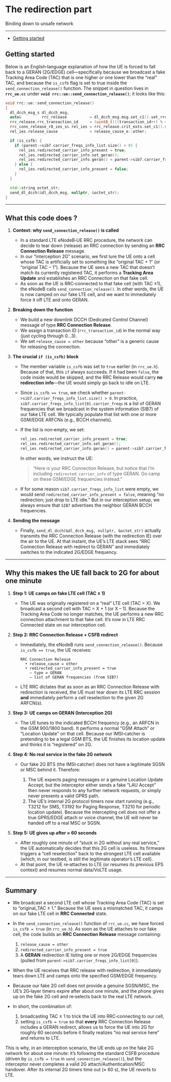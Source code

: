 # The redirection part

Binding down to unsafe network

---------------
	

<!-- MarkdownTOC -->

- [Getting started](#getting-started)

<!-- /MarkdownTOC -->

## Getting started

Below is an English‐language explanation of how the UE is forced to fall back to a GERAN (2G/EDGE) cell—specifically because we broadcast a fake Tracking Area Code (TAC) that is one higher or one lower than the “real” TAC, and because the `is_csfb` flag is set to true inside the `send_connection_release()` function. The snippet in question lives in **`rrc_ue.cc`** under **`void rrc::ue::send_connection_release()`**; it looks like this:

```cpp
void rrc::ue::send_connection_release()
{
  dl_dcch_msg_s dl_dcch_msg;
  auto&         rrc_release          = dl_dcch_msg.msg.set_c1().set_rrc_conn_release();
  rrc_release.rrc_transaction_id     = (uint8_t)((transaction_id++) % 4);
  rrc_conn_release_r8_ies_s& rel_ies = rrc_release.crit_exts.set_c1().set_rrc_conn_release_r8();
  rel_ies.release_cause              = release_cause_e::other;

  if (is_csfb) {
    if (parent->sib7.carrier_freqs_info_list.size() > 0) {
      rel_ies.redirected_carrier_info_present = true;
      rel_ies.redirected_carrier_info.set_geran();
      rel_ies.redirected_carrier_info.geran() = parent->sib7.carrier_freqs_info_list[0].carrier_freqs;
    } else {
      rel_ies.redirected_carrier_info_present = false;
    }
  }

  std::string octet_str;
  send_dl_dcch(&dl_dcch_msg, nullptr, &octet_str);
}
```

---

## What this code does ?

1. **Context: why `send_connection_release()` is called**

   * In a standard LTE eNodeB‐UE RRC procedure, the network can decide to tear down (release) an RRC connection by sending an **RRC Connection Release** message.
   * In our “interception 2G” scenario, we first lure the UE onto a cell whose TAC is artificially set to something like “original TAC + 1” (or “original TAC – 1”). Because the UE sees a new TAC that doesn’t match its currently registered TAC, it performs a **Tracking Area Update** and establishes an RRC Connection on that fake cell.
   * As soon as the UE is RRC‐connected to that fake cell (with TAC ±1), the eNodeB calls `send_connection_release()`. In other words, the UE is now camped on our fake LTE cell, and we want to immediately force it off LTE and onto GERAN.

2. **Breaking down the function**

   * We build a new downlink DCCH (Dedicated Control Channel) message of type **RRC Connection Release**.
   * We assign a transaction ID (`rrc_transaction_id`) in the normal way (just cycling through 0…3).
   * We set `release_cause = other` because “other” is a generic cause for releasing the connection.

3. **The crucial `if (is_csfb)` block**

   * The member variable `is_csfb` was set to `true` earlier (in `rrc_ue.h`). Because of that, this `if` always succeeds. If it had been `false`, the code inside would be skipped, and the RRC Release would carry **no redirection info**—the UE would simply go back to idle on LTE.

   * Since `is_csfb == true`, we check whether `parent->sib7.carrier_freqs_info_list.size() > 0`. In practice, `sib7.carrier_freqs_info_list[0].carrier_freqs` is a list of GERAN frequencies that we broadcast in the system information (SIB7) of our fake LTE cell. We typically populate that list with one or more GSM/EDGE ARFCNs (e.g., BCCH channels).

   * If the list is non‐empty, we set:

     ```cpp
     rel_ies.redirected_carrier_info_present = true;
     rel_ies.redirected_carrier_info.set_geran();
     rel_ies.redirected_carrier_info.geran() = parent->sib7.carrier_freqs_info_list[0].carrier_freqs;
     ```

     In other words, we instruct the UE:

     > “Here is your RRC Connection Release, but notice that I’m including `redirected_carrier_info` of type GERAN. Go camp on these GSM/EDGE frequencies instead.”

   * If for some reason `sib7.carrier_freqs_info_list` were empty, we would send `redirected_carrier_info_present = false`, meaning “no redirection; just drop to LTE idle.” But in our interception setup, we always ensure that `SIB7` advertises the neighbor GERAN BCCH frequencies.

4. **Sending the message**

   * Finally, `send_dl_dcch(&dl_dcch_msg, nullptr, &octet_str)` actually transmits the RRC Connection Release (with the redirection IE) over the air to the UE. At that instant, the UE’s LTE stack sees “RRC Connection Release with redirect to GERAN” and immediately switches to the indicated 2G/EDGE frequency.

---

## Why this makes the UE fall back to 2G for about one minute

1. **Step 1: UE camps on fake LTE cell (TAC ± 1)**

   * The UE was originally registered on a “real” LTE cell (TAC = X). We broadcast a second cell with TAC = X + 1 (or X – 1). Because the Tracking Area Code no longer matches, the UE performs a new RRC connection attachment to that fake cell. It’s now in LTE RRC Connected state on our interception cell.

2. **Step 2: RRC Connection Release + CSFB redirect**

   * Immediately, the eNodeB runs `send_connection_release()`. Because `is_csfb == true`, the UE receives:

     ```
     RRC Connection Release
       • release_cause = other
       • redirected_carrier_info_present = true
         – type = GERAN
         – list of GERAN frequencies (from SIB7)
     ```
   * LTE RRC dictates that as soon as an RRC Connection Release with redirection is received, the UE must tear down its LTE RRC session **and** immediately perform a cell reselection to the given 2G ARFCN(s).

3. **Step 3: UE camps on GERAN (Interception 2G)**

   * The UE tunes to the indicated BCCH frequency (e.g., an ARFCN in the GSM 900/1800 band). It performs a normal “GSM Attach” or “Location Update” on that cell. Because our IMSI‐catcher is pretending to be a legal GSM BTS, the UE finishes its location update and thinks it is “registered” on 2G.

4. **Step 4: No real service in the fake 2G network**

   * Our fake 2G BTS (the IMSI‐catcher) does not have a legitimate SGSN or MSC behind it. Therefore:

     1. The UE expects paging messages or a genuine Location Update Accept, but the interceptor either sends a fake “LAU Accept” then never responds to any further network requests, or simply never presents a valid GPRS path.
     2. The UE’s internal 2G protocol timers now start running (e.g., T3212 for SMS, T3192 for Paging Response, T3210 for periodic location update). Because the intercepting cell does not offer a true GPRS/EDGE attach or voice channel, the UE will never be handed off to a real MSC or SGSN.

5. **Step 5: UE gives up after ≈ 60 seconds**

   * After roughly one minute of “stuck in 2G without any real service,” the UE automatically decides that this 2G cell is useless. Its firmware triggers a “cell reselection” back to the strongest LTE cell available (which, in our testbed, is still the legitimate operator’s LTE cell).
   * At that point, the UE re‐attaches to LTE (or resumes its previous EPS context) and resumes normal data/VoLTE usage.

---

## Summary

* We broadcast a second LTE cell whose Tracking Area Code (TAC) is set to “original\_TAC ± 1.” Because the UE sees a mismatched TAC, it camps on our fake LTE cell in **RRC Connected** state.

* In the `send_connection_release()` function of `rrc_ue.cc`, we have forced `is_csfb = true` (in `rrc_ue.h`). As soon as the UE attaches to our fake cell, the code builds an **RRC Connection Release** message containing:

  1. `release_cause = other`
  2. `redirected_carrier_info_present = true`
  3. A **GERAN** redirection IE listing one or more 2G/EDGE frequencies (pulled from `parent->sib7.carrier_freqs_info_list[0]`).

* When the UE receives that RRC release with redirection, it immediately tears down LTE and camps onto the specified GSM/EDGE frequency.

* Because our fake 2G cell does not provide a genuine SGSN/MSC, the UE’s 2G‐layer timers expire after about one minute, and the phone gives up on the fake 2G cell and re‐selects back to the real LTE network.

* In short, the combination of:

  1. broadcasting TAC ± 1 to trick the UE into RRC‐connecting to our cell,
  2. setting `is_csfb = true` so that **every** RRC Connection Release includes a GERAN redirect,
     allows us to force the UE into 2G for roughly 60 seconds before it finally realizes “no real service here” and returns to LTE.

This is why, in an interception scenario, the UE ends up on the fake 2G network for about one minute: it’s following the standard CSFB procedure (driven by `is_csfb = true` in `send_connection_release()`), but the interceptor never completes a valid 2G attach/Authentication/MSC handover. After its internal 2G timers time out (≈ 60 s), the UE reverts to LTE.

